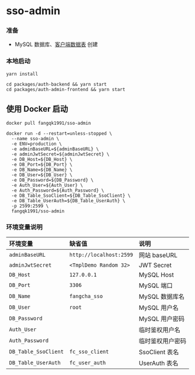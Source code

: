 # sso-admin
### 准备
* MySQL 数据库、[客户端数据表](https://github.com/fangqk1991/sso-server/blob/master/schemas/sso-server.sql) 创建

### 本地启动
```
yarn install

cd packages/auth-backend && yarn start
cd packages/auth-admin-frontend && yarn start
```

## 使用 Docker 启动
```
docker pull fangqk1991/sso-admin

docker run -d --restart=unless-stopped \
  --name sso-admin \
  -e ENV=production \
  -e adminBaseURL=${adminBaseURL} \
  -e adminJwtSecret=${adminJwtSecret} \
  -e DB_Host=${DB_Host} \
  -e DB_Port=${DB_Port} \
  -e DB_Name=${DB_Name} \
  -e DB_User=${DB_User} \
  -e DB_Password=${DB_Password} \
  -e Auth_User=${Auth_User} \
  -e Auth_Password=${Auth_Password} \
  -e DB_Table_SsoClient=${DB_Table_SsoClient} \
  -e DB_Table_UserAuth=${DB_Table_UserAuth} \
  -p 2599:2599 \
  fangqk1991/sso-admin
```

### 环境变量说明
| 环境变量 | 缺省值                     | 说明 |
|:-------|:------------------------|:---|
| `adminBaseURL` | `http://localhost:2599` | 网站 baseURL |
| `adminJwtSecret` | `<TmplDemo Random 32>`  | JWT Secret |
| `DB_Host` | `127.0.0.1`             | MySQL Host |
| `DB_Port` | `3306`                  | MySQL 端口 |
| `DB_Name` | `fangcha_sso`           | MySQL 数据库名 |
| `DB_User` | `root`                  | MySQL 用户名 |
| `DB_Password` |                         | MySQL 用户密码 |
| `Auth_User` |                         | 临时鉴权用户名 |
| `Auth_Password` |                         | 临时鉴权用户密码 |
| `DB_Table_SsoClient` | `fc_sso_client`         | SsoClient 表名 |
| `DB_Table_UserAuth` | `fc_user_auth`          | UserAuth 表名 |
